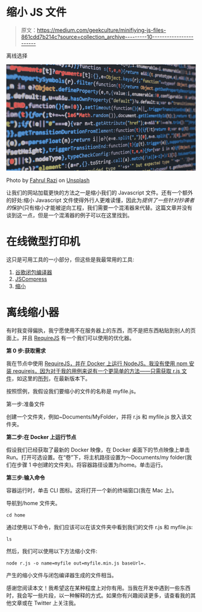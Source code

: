 # 缩小 JS 文件

> 原文：<https://medium.com/geekculture/minifiying-js-files-861cdd7b214c?source=collection_archive---------10----------------------->

离线选择

![](img/a9bb950dd0ca398098fcc1e1c93df042.png)

Photo by [Fahrul Razi](https://unsplash.com/@mfrazi?utm_source=medium&utm_medium=referral) on [Unsplash](https://unsplash.com?utm_source=medium&utm_medium=referral)

让我们的网站加载更快的方法之一是缩小我们的 Javascript 文件。还有一个额外的好处:缩小 Javascript 文件使得外行人更难读懂，因此为*提供了一些针对抄袭者的*保护(只有缩小才能被逆向工程，我们需要一个混淆器来代替。这篇文章并没有谈到这一点，但是一个混淆器的例子可以在这里找到。

# 在线微型打印机

这只是可用工具的一小部分，但这些是我最常用的工具:

1.  [谷歌闭包编译器](https://closure-compiler.appspot.com/home)
2.  [JSCompress](https://jscompress.com)
3.  [缩小](https://www.minifier.org)

# 离线缩小器

有时我变得偏执，我宁愿使用不在服务器上的东西，而不是把东西粘贴到别人的页面上。并且 [RequireJS](https://requirejs.org) 有一个我们可以使用的优化器。

**第 0 步:获取需求**

我在节点中使用 [RequireJS，并在 Docker 上运行 NodeJS。我没有使用 npm 安装 requirejs，因为对于我的用例来说有一个更简单的方法——只需](https://requirejs.org/docs/node.html)[获取 r.js 文件](https://requirejs.org/docs/release/2.3.6/r.js)，如这里的[所列](https://requirejs.org/docs/download.html#rjs)，在最新版本下。

按照惯例，我假设我们要缩小的文件的名称是 myfile.js。

第一步:准备文件

创建一个文件夹，例如~Documents/MyFolder，并将 r.js 和 myfile.js 放入该文件夹。

**第二步:在 Docker 上运行节点**

假设我们已经获取了最新的 Docker 映像，在 Docker 桌面下的节点映像上单击 Run。打开可选设置。在“卷”下，将主机路径设置为～Documents/my folder(我们在步骤 1 中创建的文件夹)。将容器路径设置为/home。单击运行。

**第三步:输入命令**

容器运行时，单击 CLI 图标。这将打开一个新的终端窗口(我在 Mac 上)。

导航到/home 文件夹。

```
cd home
```

通过使用以下命令，我们应该可以在该文件夹中看到我们的文件 r.js 和 myfile.js:

```
ls
```

然后，我们可以使用以下方法缩小文件:

```
node r.js -o name=myfile out=myfile.min.js baseUrl=.
```

产生的缩小文件与闭包编译器生成的文件相当。

感谢您阅读本文！我希望这在某种程度上对你有用。当我在开发中遇到一些东西时，我会写一些片段，以一种解释的方式。如果你有兴趣阅读更多，请查看我的其他文章或在 Twitter 上关注我。